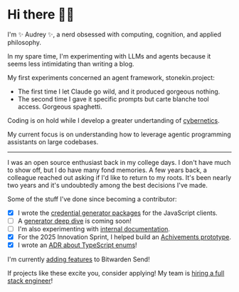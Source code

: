 # Hi there 👋🏻

I'm ✨ Audrey ✨, a nerd obsessed with computing, cognition, and applied philosophy.

In my spare time, I'm experimenting with LLMs and agents because it seems less intimidating than writing a blog.

My first experiments concerned an agent framework, stonekin.project:

* The first time I let Claude go wild, and it produced gorgeous nothing.
* The second time I gave it specific prompts but carte blanche tool access. Gorgeous spaghetti.

Coding is on hold while I develop a greater undertanding of [cybernetics](https://en.wikipedia.org/wiki/Cybernetics).

My current focus is on understanding how to leverage agentic programming assistants on large codebases.

-----

I was an open source enthusiast back in my college days. I don't have much to show off, but I do have many fond memories. A few years back, a colleague reached out asking if I'd like to return to my roots. It's been nearly two years and it's undoubtedly among the best decisions I've made.

Some of the stuff I've done since becoming a contributor:

- [x] I wrote the [credential generator packages](https://github.com/bitwarden/clients/tree/main/libs/tools/generator) for the JavaScript clients.
- [ ] A [generator deep dive](https://github.com/bitwarden/contributing-docs/pull/595) is coming soon!
- [ ] I'm also experimenting with [internal documentation](https://github.com/bitwarden/clients/pull/15018).
- [x] For the 2025 Innovation Sprint, I helped build an [Achivements prototype](https://github.com/bitwarden/clients/pull/13766).
- [x] I wrote an [ADR about TypeScript enums](https://contributing.bitwarden.com/architecture/adr/ts-deprecate-enums)!

I'm currently [adding features](https://github.com/bitwarden/server/pull/5857) to Bitwarden Send!

If projects like these excite you, consider applying! My team is [hiring a full stack engineer](https://bitwarden.com/careers/6602420003/)!
